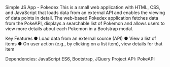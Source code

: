 Simple JS App - Pokedex
This is a small web application with HTML, CSS, and JavaScript that loads data from an external API and enables the viewing of data points in detail. The web-based Pokedex application fetches data from the PokeAPI, displays a searchable list of Pokemon and allows users to view more details about each Pokemon in a Bootstrap modal.

Key Features
● Load data from an external source (API)
● View a list of items
● On user action (e.g., by clicking on a list item), view details for that item

Dependencies: JavaScript ES6, Bootstrap, JQuery
Project API: PokeAPI